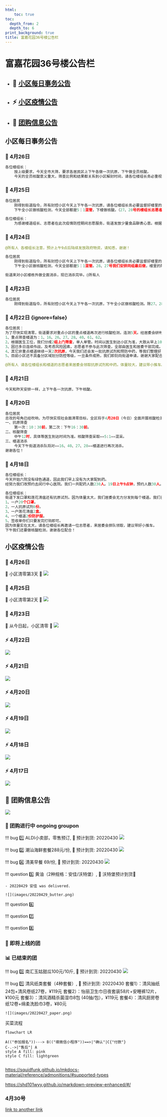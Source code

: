 ```yaml
---
html:
    toc: true
toc:
  depth_from: 2
  depth_to: 6
print_background: true
title: 富嘉花园36号楼公告栏   
---
```


# 富嘉花园36号楼公告栏

<!-- [TOC] -->

- ## 📑 [小区每日事务公告](#小区每日事务公告)   
- ## ⚡ [小区疫情公告](#小区疫情公告)   
- ## 🛒 [团购信息公告](#团购信息公告)


## 小区每日事务公告

### 📑 4月26日
```python
各位楼组长：
    按上级要求，今天全市大筛，要求各居民区上下午各做一次抗原，下午做全员核酸。
    今天的全员核酸意义重大，筛查比例和结果都关系到小区解封时间，请各位楼组长务必重视，做到不漏一人，不漏一户（不能下楼的老弱病残人员会安排医生上门采样。）谢谢各位配合！
```

### 📑 4月25日
```python
各位居民
    刚得到街道指令，所有封控小区今天上下午各一次抗原，请各位楼组长务必要监督好楼里的居民如实上报抗原检测结果，做到不漏一户，不漏一人。
    下午全小区做核酸检测，今天全部都是5：1混管，下楼做核酸。（27、28号的楼组长志愿者请务必辛苦通知居民应检尽检，避免有疏漏）时间大致是从上午10点到下午14：00结束。
```

```python
各位楼组长：
    为感谢楼道组长、志愿者在此次疫情防控期间志愿服务，街道发放少量食品聊表心意。根据数量，居委会拟每个楼道发放1箱榨菜、2箱火腿肠（1、2、26、27、28、22、23、33、34发放火腿肠3箱），请各位楼组长和志愿者自行安排分配。（发放对象为楼组长和楼道志愿者）另外，我们同时发放抗原试剂6次。请大家16：00后来领取。
```

### 📑 4月24日
```python
@所有人 各楼组长注意，预计上午9点后陆续发放政府物资，请知悉，谢谢！
```

```python
各位居民
    刚得到街道指令，所有封控小区今天上下午各一次抗原，请各位楼组长务必要监督好楼里的居民如实上报抗原检测结果，做到不漏一户，不漏一人。
    下午全小区做核酸检测，今天全部都是5：1混管。28、27号我们安排同组最后做，楼里的阳性和密接都已接走，也已多次在楼道消杀，街道和医院不再组织医生上门采样，请27号28号的楼组长志愿者动员居民按楼层从上到下顺序下楼做核酸，谢谢配合！
```

```python
街道来对小区楼栋外做全面消杀，现已消杀完毕。@所有人 
```

### 📑 4月23日
```python
各位居民
    刚得到街道指令，所有封控小区今天上下午各一次抗原，下午全小区做核酸检测。除27、28号楼单人单管，其余楼道5：1混管。（27号楼现无阳性，密接都已接走，等今天下午消杀完毕后全部下楼做。）
```

### 📑 4月22日 {ignore=false}

```python
各位居民：
为了尽快实现清零，街道要求对重点小区的重点楼道再次进行核酸检测，连测5天。经居委会研判决定：
1、重点筛查楼道为：1、16、26、27、28、40、61、62。
2、根据医生工位，我们分成2组上门筛查，单人单管。时间以医生到达小区为准，大致从早上10点开始到下午4点结束。
3、因已多日连续作战，及考虑风险因素，志愿者不参与此次筛查，全部由医生和居委干部完成。
4、其它非重点楼道继续一天2次抗原，今天我们还会发一批抗原试剂和预防中药，等我们整理好，发通知后楼组长来领取。
5、目前小区还不具备分区域划分防控等级，一旦条件成熟，我们即刻向街道申请，谢谢大家配合！
```

```python
@所有人 请各位楼组长和楼道的志愿者来居委会领取抗原试剂和中药。体量较大，建议带小推车。
```

### 📑 4月21日
```python
今天和昨天安排一样，上下午各一次抗原，下午核酸。
```

### 📑 4月20日
```python
各位居民
总攻的号角已经吹响，为尽快实现社会面清零目标，全区将于4月20日（今日）全面开展核酸检测。为做到不漏一户、不漏一人，大家可通过“敲门行动”，全面查验居民核酸检测情况，动员漏检人员及时参加核酸检测。今天具体安排如下：
一、抗原筛查
    第一次：10：30前，第二次：下午16：30前。
二、核酸筛查
    中午12时，具体等医生到达时间为准。核酸筛查采取==5:1==混采。
三、楼道消杀
    今天下午街道消杀队将对==16、40、27、28==楼道进行再次消杀。
谢谢各位！
```

### 📑 4月18日
```python
各位楼组长：
今天开始六院没有绿色通道，因此我们早上没有为大家配到药。
经努力我们改预约去闵行中心医院。我们一共配药人数230人。19日上午9点钟，预约人数30人。21日下午2点钟，预约人数100人。22日上午7:45分  ，预约人数100个。等配好药我们再通知大家取药，请大家知悉。
```
```python
各位楼组长：
街道下发口罩和莲花清瘟还有抗原试剂。因为体量太大，我们居委会无力分发到每个楼道。我们已将每个楼道分装完毕，请各位楼组长收到通知后来居委会领取。
1、一户20个口罩。
2、一人抗原试剂6份。
3、一户莲花清瘟2盒。
4、一个楼道2份防护服。
5、签收单你们只要发完打钩即可。
因为体量实在太大，请各位楼组长再邀请一位志愿者，来居委会排队领取，建议带好小推车。
下午我们还要做核酸检测，谢谢各位配合！
```

## 小区疫情公告

### 🔖 4月26日
🔔 小区清零第3天 🚩
![](images/1299690460.jpg)

### 🔖 4月25日
🔔 小区清零第2天 🚩
![](images/199948135.jpg)

### 🔖 4月23日
🔔 从今日起，小区清零 🚩
![](images/308884091.jpg)

### ⚡ 4月22日

![](images/1792090128.jpg)

### ⚡ 4月21日

![](images/896527668.jpg)

### ⚡ 4月20日

![](images/1083648160.jpg)

### ⚡ 4月19日

![](images/819891025.jpg)

### ⚡ 4月18日

![](images/594484225.jpg)

### ⚡ 4月17日
![](images/409643005.jpg)



 

## 📢 团购信息公告

![](images/groupon_list.png)

### 🛒 团购进行中 ongoing groupon

!!! bug 1️⃣ ALDI小卖部，零售预订, 🎁 预计到货: 20220430
![](images/20220430_ALDI.png)

!!! bug 2️⃣ 潮汕海鲜套餐288元/份, 🎁 预计到货: 20220430
    ![](images/20220427_seafood.png)


!!! bug 4️⃣ 清美早餐 69/份, 🎁 预计到货: 20220430
    ![](images/20220429_breakfast_qingmei.png)

!!! question 5️⃣ 黄油（2种规格：安佳/沃特堡）, 🎁 沃特堡预计到货🚫
    <br>

    - 20220429 安佳 was delivered.

    ![](images/20220429_butter.png)


!!! question 6️⃣ 


!!! question 7️⃣ 


!!! question 8️⃣ 





### 💖 即将上线的团

### 📊 已结束的团

!!! bug 3️⃣ 南汇玉姑甜瓜100元/10斤, 🎁 预计到货: 20220430
    ![](images/20220427_melon.png)


!!! bug 1️⃣ 清风纸类套餐（4种套餐）, 🎁 预计到货: 20220430
    套餐1）：清风抽纸24包+清风卷纸27卷，¥119元
    套餐2）：怡丽卫生巾日夜套装58片+安睡裤12片，¥100元
    套餐3）：清风酒精杀菌湿巾8包 (40抽/包），¥119元
    套餐4）：清风厨房卷纸12卷+绵柔洗脸巾3卷，¥80元
    
    ![](images/20220427_paper.png)


买菜流程

```mermaid
flowchart LR

A(("参加报名"))---> B(("填微信小程序"))==>|"确认"|C{"付款"}
C-.->|"售后"| A
style A fill: pink
style C fill: lightgreen


```

https://squidfunk.github.io/mkdocs-material/reference/admonitions/#supported-types

https://shd101wyy.github.io/markdown-preview-enhanced/#/
### 4月30号

[link to another link](./index2.html)

